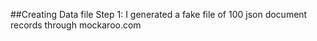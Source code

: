 ##Creating Data file
Step 1: I generated a fake file of 100 json document records through mockaroo.com

